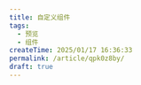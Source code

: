 ```yaml
---
title: 自定义组件
tags:
  - 预览
  - 组件
createTime: 2025/01/17 16:36:33
permalink: /article/qpk0z8by/
draft: true
---
```


<CustomComponent />

